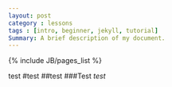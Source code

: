 ```yaml
---
layout: post
category : lessons
tags : [intro, beginner, jekyll, tutorial]
Summary: A brief description of my document.
---
```

{% include JB/pages_list %}

test
#test
##test
###Test
*test*